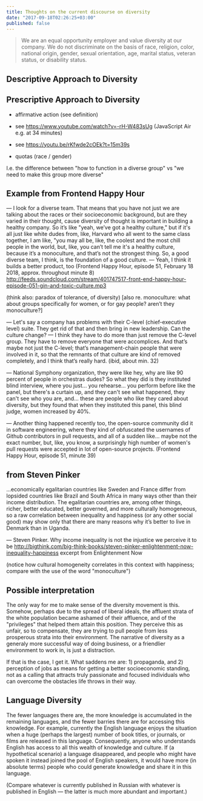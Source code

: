 ```yaml
---
title: Thoughts on the current discourse on diversity
date: "2017-09-18T02:26:25+03:00"
published: false
---
```


> We are an equal opportunity employer and value diversity at our company.
We do not discriminate on the basis of race, religion, color, national origin,
gender, sexual orientation, age, marital status, veteran status, or disability status.

## Descriptive Approach to Diversity

## Prescriptive Approach to Diversity

- affirmative action (see definition)

- see https://www.youtube.com/watch?v=-rH-W483sUg (JavaScript Air e.g. at 34 minutes)
- see https://youtu.be/rKfwde2cOEk?t=15m39s

- quotas (race / gender)


I.e. the difference between "how to function in a diverse group" vs "we need to make this group more diverse"

## Example from Frontend Happy Hour

— I look for a diverse team. That means that you have not just we are talking about the races or their socioeconomic background, but are they varied in their thought, cause diversity of thought is important in building a healthy company. So it’s like "yeah, we’ve got a healthy culture," but if it's all just like white dudes from, like, Harvard who all went to the same class together, I am like, "you may all be, like, the coolest and the most chill people in the world, but, like, you can’t tell me it's a healthy culture, because it’s a monoculture, and that’s not the strongest thing. So, a good diverse team, I think, is the foundation of a good culture.
— Yeah, I think it builds a better product, too
(Frontend Happy Hour, episode 51, February 18 2018, approx. throughout minute 8)
http://feeds.soundcloud.com/stream/401747517-front-end-happy-hour-episode-051-gin-and-toxic-culture.mp3

(think also: paradox of tolerance, of diversity)
[also re. monoculture: what about groups specifically for women, or for gay people? aren’t they monoculture?]

— Let's say a company has problems with their C-level (chief-executive level) suite. They get rid of that and then bring in new leadership. Can the culture change?
— I think they have to do more than just remove the C-level group. They have to remove everyone that were accomplices. And that’s maybe not just the C-level; that’s management-chain people that were involved in it, so that the remnants of that culture are kind of removed completely, and I think that’s really hard.
(ibid, about min. 32)


— National Symphony organization, they were like hey, why are like 90 percent of people in orchestras dudes? So what they did is they instituted blind interview, where you just... you rehearse... you perform before like the panel, but there's a curtain up, and they can't see what happened, they can't see who you are, and... these are people who like they cared about diversity, but they found that when they instituted this panel, this blind judge, women increased by 40%.

— Another thing happened recently too, the open-source community did it in software engineering, where they kind of obfuscated the usernames of Github contributors in pull requests, and all of a sudden like... maybe not the exact number, but, like, you know, a surprisingly high number of women's pull requests were accepted in lot of open-source projects.
(Frontend Happy Hour, episode 51, minute 39)

## from Steven Pinker
...economically egalitarian countries like Sweden and France differ from lopsided countries like Brazil and South Africa in many ways other than their income distribution. The egalitarian countries are, among other things, richer, better educated, better governed, and more culturally homogeneous, so a raw correlation between inequality and happiness (or any other social good) may show only that there are many reasons why it’s better to live in Denmark than in Uganda.

— Steven Pinker. Why income inequality is not the injustice we perceive it to be
http://bigthink.com/big-think-books/steven-pinker-enlightenment-now-inequality-happiness
excerpt from Enlightenment Now

(notice how cultural homogeneity correlates in this context with happiness; compare with the use of the word "monoculture")

## Possible interpretation

The only way for me to make sense of the diversity movement is this. Somehow, perhaps due to the spread
of liberal ideals, the affluent strata of the white population became ashamed of their affluence, and
of the "privileges" that helped them attain this position. They perceive this as unfair, so to compensate,
they are trying to pull people from less prosperous strata into their environment. The narrative of diversity
as a generaly more successful way of doing business, or a friendlier environment to work in, is just a
distraction.

If that is the case, I get it. What saddens me are: 1) propaganda, and 2) perception of jobs as means for
getting a better socioeconomic standing, not as a calling that attracts truly passionate and focused individuals
who can overcome the obstacles life throws in their way.

## Language Diversity

The fewer languages there are, the more knowledge is accumulated in the remaining languages, and the fewer barries
there are for accessing this knowledge. For example, currently the English language enjoys the situation when a huge
(perhaps the largest) number of book titles, or journals, or films are released in this language. Consequently,
anyone who understands English has access to all this wealth of knowledge and culture. If (a hypothetical scenario)
a language disappeared, and people who might have spoken it instead joined the pool of English speakers,
it would have more (in absolute terms) people who could generate knowledge and share it in this language.

(Compare whatever is currently published in Russian with whatever is published in English — the latter is much
more abundant and important.)
